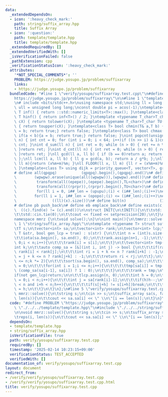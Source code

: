 ```yaml
---
data:
  _extendedDependsOn:
  - icon: ':heavy_check_mark:'
    path: string/suffix_array.hpp
    title: Suffix Array
  - icon: ':question:'
    path: template/template.hpp
    title: template/template.hpp
  _extendedRequiredBy: []
  _extendedVerifiedWith: []
  _isVerificationFailed: false
  _pathExtension: cpp
  _verificationStatusIcon: ':heavy_check_mark:'
  attributes:
    '*NOT_SPECIAL_COMMENTS*': ''
    PROBLEM: https://judge.yosupo.jp/problem/suffixarray
    links:
    - https://judge.yosupo.jp/problem/suffixarray
  bundledCode: "#line 1 \"verify/yosupo/suffixarray.test.cpp\"\n#define PROBLEM \"\
    https://judge.yosupo.jp/problem/suffixarray\"\n\n#line 1 \"template/template.hpp\"\
    \n# include <bits/stdc++.h>\nusing namespace std;\nusing ll = long long;\nusing\
    \ ull = unsigned long long;\nconst double pi = acos(-1);\ntemplate<class T>constexpr\
    \ T inf() { return ::std::numeric_limits<T>::max(); }\ntemplate<class T>constexpr\
    \ T hinf() { return inf<T>() / 2; }\ntemplate <typename T_char>T_char TL(T_char\
    \ cX) { return tolower(cX); }\ntemplate <typename T_char>T_char TU(T_char cX)\
    \ { return toupper(cX); }\ntemplate<class T> bool chmin(T& a,T b) { if(a > b){a\
    \ = b; return true;} return false; }\ntemplate<class T> bool chmax(T& a,T b) {\
    \ if(a < b){a = b; return true;} return false; }\nint popcnt(unsigned long long\
    \ n) { int cnt = 0; for (int i = 0; i < 64; i++)if ((n >> i) & 1)cnt++; return\
    \ cnt; }\nint d_sum(ll n) { int ret = 0; while (n > 0) { ret += n % 10; n /= 10;\
    \ }return ret; }\nint d_cnt(ll n) { int ret = 0; while (n > 0) { ret++; n /= 10;\
    \ }return ret; }\nll gcd(ll a, ll b) { if (b == 0)return a; return gcd(b, a%b);\
    \ };\nll lcm(ll a, ll b) { ll g = gcd(a, b); return a / g*b; };\nll MOD(ll x,\
    \ ll m){return (x%m+m)%m; }\nll FLOOR(ll x, ll m) {ll r = (x%m+m)%m; return (x-r)/m;\
    \ }\ntemplate<class T> using dijk = priority_queue<T, vector<T>, greater<T>>;\n\
    # define all(qpqpq)           (qpqpq).begin(),(qpqpq).end()\n# define UNIQUE(wpwpw)\
    \        (wpwpw).erase(unique(all((wpwpw))),(wpwpw).end())\n# define LOWER(epepe)\
    \         transform(all((epepe)),(epepe).begin(),TL<char>)\n# define UPPER(rprpr)\
    \         transform(all((rprpr)),(rprpr).begin(),TU<char>)\n# define rep(i,upupu)\
    \         for(ll i = 0, i##_len = (upupu);(i) < (i##_len);(i)++)\n# define reps(i,opopo)\
    \        for(ll i = 1, i##_len = (opopo);(i) <= (i##_len);(i)++)\n# define len(x)\
    \                ((ll)(x).size())\n# define bit(n)               (1LL << (n))\n\
    # define pb push_back\n# define eb emplace_back\n# define exists(c, e)       \
    \  ((c).find(e) != (c).end())\n\nstruct INIT{\n\tINIT(){\n\t\tstd::ios::sync_with_stdio(false);\n\
    \t\tstd::cin.tie(0);\n\t\tcout << fixed << setprecision(20);\n\t}\n}INIT;\n\n\
    namespace mmrz {\n\tvoid solve();\n}\n\nint main(){\n\tmmrz::solve();\n}\n#line\
    \ 1 \"string/suffix_array.hpp\"\n\ntemplate <typename T> struct suffix_array {\n\
    \tT s;\n\tvector<int> sa;\n\tvector<int> rank;\n\tvector<int> lcp;\n\n\tsuffix_array(const\
    \ T &str, bool gen_lcp = true) : s(str) {\n\t\tint n = (int)s.size();\n\t\tsa.resize(n+1);\n\
    \t\tiota(sa.begin(), sa.end(), 0);\n\t\trank.assign(n+1, -1);\n\t\tfor(int i =\
    \ 0;i < n;i++){\n\t\t\trank[i] = s[i];\n\t\t}\n\t\tvector<int> tmp(n+1);\n\t\t\
    int k;\n\t\tauto comp_sa = [&](int i, int j) -> bool {\n\t\t\tif(rank[i] != rank[j])return\
    \ rank[i] < rank[j];\n\t\t\tint ri = i + k <= n ? rank[i+k] : -1;\n\t\t\tint rj\
    \ = j + k <= n ? rank[j+k] : -1;\n\t\t\treturn ri < rj;\n\t\t};\n\t\tfor(k = 1;k\
    \ <= n;k *= 2){\n\t\t\tsort(sa.begin(), sa.end(), comp_sa);\n\t\t\ttmp[sa[0]]\
    \ = 0;\n\t\t\tfor(int i = 1;i <= n;i++){\n\t\t\t\ttmp[sa[i]] = tmp[sa[i-1]] +\
    \ (comp_sa(sa[i-1], sa[i]) ? 1 : 0);\n\t\t\t}\n\t\t\trank = tmp;\n\t\t}\n\n\t\t\
    if(not gen_lcp)return;\n\n\t\tlcp.assign(n, 0);\n\t\tint h = 0;\n\t\tfor(int i\
    \ = 0;i < n;i++){\n\t\t\tint j = sa[rank[i]-1];\n\t\t\tif(h)h--;\n\t\t\tfor(;j+h\
    \ < n and i+h < n;h++){\n\t\t\t\tif(s[j+h] != s[i+h])break;\n\t\t\t}\n\t\t\tlcp[rank[i]-1]\
    \ = h;\n\t\t}\n\t}\n};\n#line 5 \"verify/yosupo/suffixarray.test.cpp\"\n\nvoid\
    \ mmrz::solve(){\n\tstring s;\n\tcin >> s;\n\tsuffix_array sa(s, false);\n\treps(i,\
    \ len(s)){\n\t\tcout << sa.sa[i] << \" \\n\"[i == len(s)];\n\t}\n}\n"
  code: "#define PROBLEM \"https://judge.yosupo.jp/problem/suffixarray\"\n\n#include\
    \ \"./../../template/template.hpp\"\n#include \"./../../string/suffix_array.hpp\"\
    \n\nvoid mmrz::solve(){\n\tstring s;\n\tcin >> s;\n\tsuffix_array sa(s, false);\n\
    \treps(i, len(s)){\n\t\tcout << sa.sa[i] << \" \\n\"[i == len(s)];\n\t}\n}\n"
  dependsOn:
  - template/template.hpp
  - string/suffix_array.hpp
  isVerificationFile: true
  path: verify/yosupo/suffixarray.test.cpp
  requiredBy: []
  timestamp: '2025-02-14 10:23:15+09:00'
  verificationStatus: TEST_ACCEPTED
  verifiedWith: []
documentation_of: verify/yosupo/suffixarray.test.cpp
layout: document
redirect_from:
- /verify/verify/yosupo/suffixarray.test.cpp
- /verify/verify/yosupo/suffixarray.test.cpp.html
title: verify/yosupo/suffixarray.test.cpp
---
```

